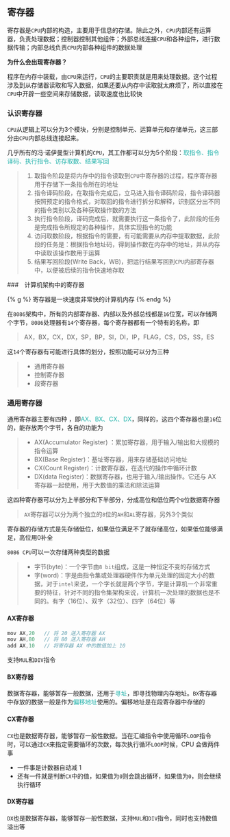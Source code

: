 

## 寄存器

寄存器是`CPU`内部的构造，主要用于信息的存储。除此之外，`CPU`内部还有运算器，负责处理数据；控制器控制其他组件；外部总线连接`CPU`和各种组件，进行数据传输；内部总线负责`CPU`内部各种组件的数据处理

**为什么会出现寄存器？**

程序在内存中装载，由`CPU`来运行，`CPU`的主要职责就是用来处理数据。这个过程涉及到从存储器读取和写入数据，如果还要从内存中读取就太麻烦了，所以直接在`CPU`中开辟一些空间来存储数据，读取速度也比较快


### 认识寄存器

`CPU`从逻辑上可以分为3个模块，分别是控制单元、运算单元和存储单元，这三部分由`CPU`内部总线连接起来。

几乎所有的冯·诺伊曼型计算机的`CPU`，其工作都可以分为5个阶段：<font color=LightSeaGreen>取指令、指令译码、执行指令、访存取数、结果写回</font>

>1. 取指令阶段是将内存中的指令读取到`CPU`中寄存器的过程，程序寄存器用于存储下一条指令所在的地址
>2. 指令译码阶段，在取指令完成后，立马进入指令译码阶段，指令译码器按照预定的指令格式，对取回的指令进行拆分和解释，识别区分出不同的指令类别以及各种获取操作数的方法
>3. 执行指令阶段，译码完成后，就需要执行这一条指令了，此阶段的任务是完成指令所规定的各种操作，具体实现指令的功能
>4. 访问取数阶段，根据指令的需要，有可能需要从内存中提取数据，此阶段的任务是：根据指令地址码，得到操作数在内存中的地址，并从内存中读取该操作数用于运算
>5. 结果写回阶段(Write Back，WB)，把运行结果写回到`CPU`内部寄存器中，以便被后续的指令快速地存取

###　计算机架构中的寄存器

{% g %}
寄存器是一块速度非常快的计算机内存
{% endg %}

在`8086`架构中，所有的内部寄存器、内部以及外部总线都是`16`位宽，可以存储两个字节，`8086`处理器有`14`个寄存器，每个寄存器都有一个特有的名称，即

>AX，BX，CX，DX，SP，BP，SI，DI，IP，FLAG，CS，DS，SS，ES

这`14`个寄存器有可能进行具体的划分，按照功能可以分为三种

>+ 通用寄存器
>+ 控制寄存器
>+ 段寄存器

### 通用寄存器

通用寄存器主要有四种 ，即<font color=LightSeaGreen>AX、BX、CX、DX</font>，同样的，这四个寄存器也是`16`位的，能存放两个字节，各自的功能为

>+ AX(Accumulator Register) ：累加寄存器，用于输入/输出和大规模的指令运算
>+ BX(Base Register)：基址寄存器，用来存储基础访问地址
>+ CX(Count Register)：计数寄存器，在迭代的操作中循环计数
>+ DX(data Register)：数据寄存器，也用于输入/输出操作。它还与 AX 寄存器一起使用，用于大数值的乘法和除法运算

这四种寄存器可以分为上半部分和下半部分，分成高位和低位两个`8`位数据寄存器
>`AX`寄存器可以分为两个独立的`8`位的`AH`和`AL`寄存器，另外3个类似

寄存器的存储方式是先存储低位，如果低位满足不了就存储高位，如果低位能够满足，高位用0补全

`8086 CPU`可以一次存储两种类型的数据

>+ 字节(byte)：一个字节由`8 bit`组成，这是一种恒定不变的存储方式
>+ 字(word)：字是由指令集或处理器硬件作为单元处理的固定大小的数据，对于`intel`来说，一个字长就是两个字节，字是计算机一个非常重要的特征，针对不同的指令集架构来说，计算机一次处理的数据也是不同的。有字（16位）、双字（32位）、四字（64位）等

#### AX寄存器

```cpp
mov AX,20   // 将 20 送入寄存器 AX
mov AH,80   // 将 80 送入寄存器 AH
add AX,10   // 将寄存器 AX 中的数值加上 10
```
支持`MUL`和`DIV`指令

#### BX寄存器

数据寄存器，能够暂存一般数据，还用于<font color=LightSeaGreen>寻址</font>，即寻找物理内存地址。`BX`寄存器中存放的数据一般是作为<font color=LightSeaGreen>偏移地址</font>使用的。偏移地址是在段寄存器中存储的

#### CX寄存器

`CX`也是数据寄存器，能够暂存一般性数据。当在汇编指令中使用循环`LOOP`指令时，可以通过`CX`来指定需要循环的次数，每次执行循环`LOOP`时候，CPU 会做两件事
+ 一件事是计数器自动减 1
+ 还有一件就是判断`CX`中的值，如果值为`0`则会跳出循环，如果值为`0`，则会继续执行循环

#### DX寄存器

`DX`也是数据寄存器，能够暂存一般性数据，支持`MUL`和`DIV`指令，同时也支持数值溢出等